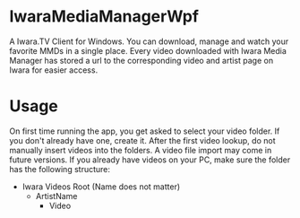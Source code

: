 # IwaraMediaManagerWpf

A Iwara.TV Client for Windows. 
You can download, manage and watch your favorite MMDs in a single place. 
Every video downloaded with Iwara Media Manager has stored a url to the corresponding video and artist page on Iwara for easier access.

# Usage

On first time running the app, you get asked to select your video folder. If you don't already have one, create it. 
After the first video lookup, do not manually insert videos into the folders. A video file import may come in future versions.
If you already have videos on your PC, make sure the folder has the following structure:

- Iwara Videos Root (Name does not matter)
    - ArtistName
        - Video


